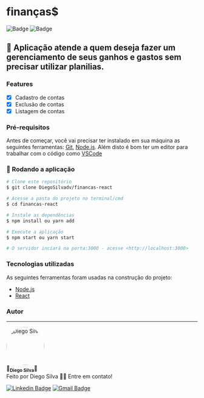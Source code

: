 # finanças$

![Badge](https://img.shields.io/badge/npm%20-6.14.13-blueviolet) ![Badge](https://img.shields.io/badge/node%20-14.17.0-blueviolet)

## 📲 Aplicação atende a quem deseja fazer um gerenciamento de seus ganhos e gastos sem precisar utilizar planilias.

### Features

- [x] Cadastro de contas
- [x] Exclusão de contas
- [x] Listagem de contas

### Pré-requisitos

Antes de começar, você vai precisar ter instalado em sua máquina as seguintes ferramentas:
[Git](https://git-scm.com), [Node.js](https://nodejs.org/en/). 
Além disto é bom ter um editor para trabalhar com o código como [VSCode](https://code.visualstudio.com/)

### 🎲 Rodando a aplicação

```bash
# Clone este repositório
$ git clone DiegoSilvadv/financas-react

# Acesse a pasta do projeto no terminal/cmd
$ cd financas-react

# Instale as dependências
$ npm install ou yarn add

# Execute a aplicação 
$ npm start ou yarn start

# O servidor inciará na porta:3000 - acesse <http://localhost:3000>
```

### Tecnologias utilizadas
As seguintes ferramentas foram usadas na construção do projeto:

- [Node.js](https://nodejs.org/en/)
- [React](https://pt-br.reactjs.org/)

### Autor
---

  <img src="https://avatars.githubusercontent.com/u/60052506?v=4" style="border-radius: 80%;" width="100px;" alt="Diego Silva"/>
 <br />
  🚀<sub><b>Diego Silva</b></sub>🚀
 <br />
  Feito por Diego Silva 👋🏽 Entre em contato!
 <br />

[![Linkedin Badge](https://img.shields.io/badge/-Diego-blue?style=flat-square&logo=Linkedin&logoColor=white&link=https://www.linkedin.com/in/diego-silva-96234318b/)](https://www.linkedin.com/in/diego-silva-96234318b/)
[![Gmail Badge](https://img.shields.io/badge/-digssilva2000@outlook.com-c14438?style=flat-square&logo=Gmail&logoColor=white&link=mailto:digssilva2000@outlook.com)](mailto:digssilva2000@outlook.com)
